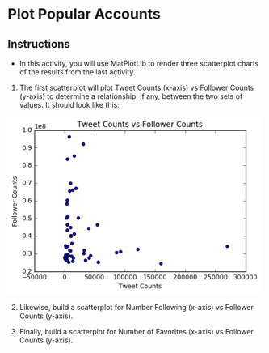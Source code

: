 # Plot Popular Accounts

## Instructions

* In this activity, you will use MatPlotLib to render three scatterplot charts of the results from the last activity.

1. The first scatterplot will plot Tweet Counts (x-axis) vs Follower Counts (y-axis) to determine a relationship, if any, between the two sets of values. It should look like this:

![Tweet Counts vs Follower Counts](Images/1.png)

2. Likewise, build a scatterplot for Number Following (x-axis) vs Follower Counts (y-axis).

3. Finally, build a scatterplot for Number of Favorites (x-axis) vs Follower Counts (y-axis).
